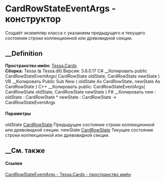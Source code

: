 # CardRowStateEventArgs - конструктор
Создаёт экземпляр класса с указанием предыдущего и текущего состояния строки
коллекционной или древовидной секции.
## __Definition
 **Пространство имён:** [Tessa.Cards](N_Tessa_Cards.htm)  
 **Сборка:** Tessa (в Tessa.dll) Версия: 3.6.0.17
C# __Копировать
     public CardRowStateEventArgs(
    	CardRowState oldState,
    	CardRowState newState
    )
VB __Копировать
     Public Sub New ( 
    	oldState As CardRowState,
    	newState As CardRowState
    )
C++ __Копировать
     public:
    CardRowStateEventArgs(
    	CardRowState oldState, 
    	CardRowState newState
    )
F# __Копировать
     new : 
            oldState : CardRowState * 
            newState : CardRowState -> CardRowStateEventArgs
#### Параметры
oldState [CardRowState](T_Tessa_Cards_CardRowState.htm)
    Предыдущее состояние строки коллекционной или древовидной секции.
newState [CardRowState](T_Tessa_Cards_CardRowState.htm)
    Текущее состояние строки коллекционной или древовидной секции.
##  __См. также
#### Ссылки
[CardRowStateEventArgs - ](T_Tessa_Cards_CardRowStateEventArgs.htm)
[Tessa.Cards - пространство имён](N_Tessa_Cards.htm)

